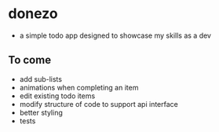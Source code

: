 # donezo

- a simple todo app designed to showcase my skills as a dev

## To come

- add sub-lists
- animations when completing an item
- edit existing todo items
- modify structure of code to support api interface
- better styling
- tests
